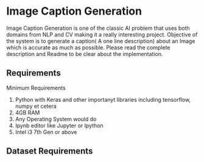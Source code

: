 # Image Caption Generation

Image Caption Generation is one of the classic AI problem that uses both domains from NLP and CV making it a really interesting project. Objective of the system is to generate a caption( A one line description) about an Image which is accurate as much as possible. Please read the complete description and Readme to be clear about the implementation.

## Requirements

Minimum Requirements

1. Python with Keras and other importanyt libraries including tensorflow, numpy et cetera
2. 4GB RAM
3. Any Operating System would do
4. Ipynb editor like Jupyter or Ipython
5. Intel i3 7th Gen or above 

## Dataset Requirements 

